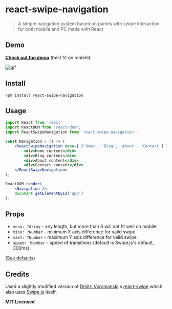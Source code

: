 # react-swipe-navigation
> A simple navigation system based on panels with swipe interaction for both mobile and PC made with React

## Demo
**[Check out the demo]** (best fit on mobile)

![gif](https://enzoferey.github.io/react-swipe-navigation/demo-gif.gif)

## Install

```
npm install react-swipe-navigation
```

## Usage

```jsx
import React from 'react'
import ReactDOM from 'react-dom';
import ReactSwipeNavigation from 'react-swipe-navigation';

const Navigation = () => (
    <ReactSwipeNavigation menu={ ['Home', 'Blog', 'About', 'Contact'] } >
        <div>Home content</div>
        <div>Blog content</div>
        <div>About content</div>
        <div>Contact content</div>
    </ReactSwipeNavigation>
);

ReactDOM.render(
    <Navigation />, 
    document.getElementById('app')
);
```

## Props
  - `menu: ?Array` - any length, but more than 6 will not fit well on mobile
  - `minX: ?Number` - minimum X axis difference for valid swipe
  - `maxY: ?Number` - maximum Y axis difference for valid swipe
  - `speed: ?Number` - speed of transitions (default is Swipe.js's default, 300ms)
  
([See defaults])

## Credits

Used a slightly modified version of [Dmitri Voronianski]'s [react-swipe] which also uses [Swipe.js] itself.


**MIT Licensed**

[Dmitri Voronianski]: <https://github.com/voronianski>
[react-swipe]: <https://github.com/voronianski/react-swipe>
[Swipe.js]: <https://github.com/thebird/swipe>
[Check out the demo]: <https://enzoferey.github.io/react-swipe-navigation/demo>
[See defaults]: <https://github.com/enzoferey/react-swipe-navigation/blob/master/js/ReactSwipeNavigate.js#L153>



